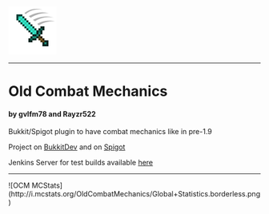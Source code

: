 ![OldCombatMechanics Icon](https://github.com/Rayzr522/ProjectResources/raw/master/ocm/Icon.png)
<hr/>

# Old Combat Mechanics
#### by gvlfm78 and Rayzr522
Bukkit/Spigot plugin to have combat mechanics like in pre-1.9

Project on [BukkitDev](http://dev.bukkit.org/bukkit-plugins/oldcombatmechanics/) and on [Spigot](https://www.spigotmc.org/resources/oldcombatmechanics.19510/)

Jenkins Server for test builds available [here](https://jenkins-bukkitocm.rhcloud.com/)

<hr/>
![OCM MCStats](http://i.mcstats.org/OldCombatMechanics/Global+Statistics.borderless.png)
